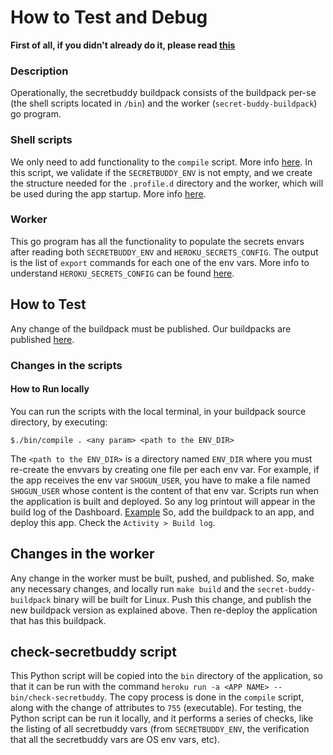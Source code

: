 How to Test and Debug
=====================

**First of all, if you didn't already do it, please read [this](https://devcenter.heroku.com/articles/buildpack-api)**

### Description
Operationally, the secretbuddy buildpack consists of the buildpack per-se (the shell scripts located in `/bin`) and the worker (`secret-buddy-buildpack`) go program.

### Shell scripts
We only need to add functionality to the `compile` script. More info [here](https://devcenter.heroku.com/articles/buildpack-api#bin-compile). In this script, we validate if the `SECRETBUDDY_ENV` is not empty, and we create the structure needed for the `.profile.d` directory and the worker, which will be used during the app startup. More info [here](https://devcenter.heroku.com/articles/buildpack-api#profile-d-scripts).

### Worker
This go program has all the functionality to populate the secrets envars after reading both `SECRETBUDDY_ENV` and `HEROKU_SECRETS_CONFIG`. The output is the list of `export` commands for each one of the env vars. More info to understand `HEROKU_SECRETS_CONFIG` can be found [here](https://salesforce.quip.com/lZ0BAq4Factj).

## How to Test
Any change of the buildpack must be published. Our buildpacks are published [here](https://addons-next.heroku.com/buildpacks).

### Changes in the scripts

#### How to Run locally
You can run the scripts with the local terminal, in your buildpack source directory, by executing:
```
$./bin/compile . <any param> <path to the ENV_DIR>
```

The `<path to the ENV_DIR>` is a directory named `ENV_DIR` where you must re-create the envvars by creating one file per each env var. For example, if the app receives the env var `SHOGUN_USER`, you have to make a file named `SHOGUN_USER` whose content is the content of that env var.
Scripts run when the application is built and deployed. So any log printout will appear in the build log of the Dashboard. [Example](https://dashboard.heroku.com/apps/herokai-addons-opex-staging/activity/builds/256571ac-70fe-4648-938e-f326160f28b0)
So, add the buildpack to an app, and deploy this app. Check the `Activity > Build log`.

## Changes in the worker
Any change in the worker must be built, pushed, and published. So, make any necessary changes, and locally run `make build` and the `secret-buddy-buildpack` binary will be built for Linux. Push this change, and publish the new buildpack version as explained above. Then re-deploy the application that has this buildpack.

## check-secretbuddy script
This Python script will be copied into the `bin` directory of the application, so that it can be run with the command `heroku run -a <APP NAME> -- bin/check-secretbuddy`. The copy process is done in the `compile` script, along with the change of attributes to `755` (executable). For testing, the Python script can be run it locally, and it performs a series of checks, like the listing of all secretbuddy vars (from `SECRETBUDDY_ENV`, the verification that all the secretbuddy vars are OS env vars, etc).